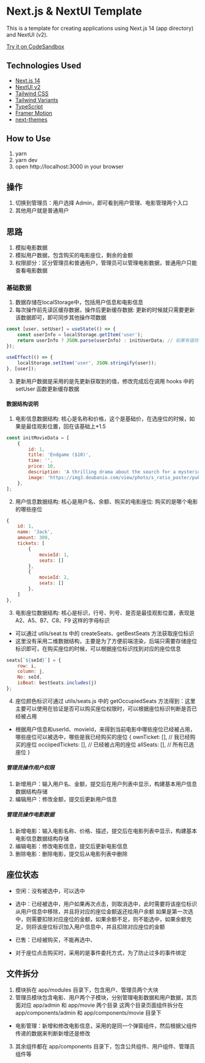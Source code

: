 # Next.js & NextUI Template

This is a template for creating applications using Next.js 14 (app directory) and NextUI (v2).

[Try it on CodeSandbox](https://githubbox.com/nextui-org/next-app-template)

## Technologies Used

- [Next.js 14](https://nextjs.org/docs/getting-started)
- [NextUI v2](https://nextui.org/)
- [Tailwind CSS](https://tailwindcss.com/)
- [Tailwind Variants](https://tailwind-variants.org)
- [TypeScript](https://www.typescriptlang.org/)
- [Framer Motion](https://www.framer.com/motion/)
- [next-themes](https://github.com/pacocoursey/next-themes)

## How to Use

1. yarn
2. yarn dev
3. open http://localhost:3000 in your browser



## 操作

1. 切换到管理员：用户选择 Admin，即可看到用户管理、电影管理两个入口
2. 其他用户就是普通用户

## 思路

1. 模拟电影数据
2. 模拟用户数据，包含购买的电影座位，剩余的金额
3. 权限部分：区分管理员和普通用户，管理员可以管理电影数据，普通用户只能查看电影数据

### 基础数据

1. 数据存储在localStorage中，包括用户信息和电影信息
2. 每次操作前先读区缓存数据，操作后更新缓存数据: 更新的时候就只需要更新该数据即可，即可同步其他操作项数据

```js
const [user, setUser] = useState(() => {
    const userInfo = localStorage.getItem('user');
    return userInfo ? JSON.parse(userInfo) : initUserData; // 如果有值则解析，否则初始化为空字符串
});

useEffect(() => {
    localStorage.setItem('user', JSON.stringify(user));
}, [user]);
```

3. 更新用户数据是采用的是先更新获取到的值，修改完成后在调用 hooks 中的 setUser 函数更新缓存数据

#### 数据结构说明

1. 电影信息数据结构: 核心是名称和价格，这个是基础价，在选座位的时候，如果是最佳观影位置，回在该基础上*1.5

```js
const initMovieData = [
    {
        id: 1,
        title: 'Endgame ($10)',
        time: '',
        price: 10,
        description: 'A thrilling drama about the search for a mysterious alien artifact that grants superhuman strength and control over the human population.',
        image: 'https://img3.doubanio.com/view/photo/s_ratio_poster/public/p2522206650.webp',
    },
];
```

2. 用户信息数据结构: 核心是用户名、余额、购买的电影座位: 购买的是哪个电影的哪些座位

```js
{
    id: 1,
    name: 'Jack',
    amount: 300,
    tickets: [
        {
            movieId: 1,
            seats: []
        },
        {
            movieId: 2,
            seats: []
        },
    ]
},
```

3. 电影座位数据结构: 核心是标识，行号、列号、是否是最佳观影位置，表现是 A2、A5、B7、C8、F9 这样的字母标识
- 可以通过 utils/seat.ts 中的 createSeats、getBestSeats 方法获取座位标识
- 这里没有采用二维数据结构，主要是为了方便前端渲染，后端只需要存储座位标识即可，在购买座位的时候，可以根据座位标识找到对应的座位信息

```js
seats[`${seId}`] = {
    row: i,
    column: j,
    No: seId,
    isBeat: bestSeats.includes(j)
};
```

4. 座位颜色标识可通过 utils/seats.js 中的 getOccupiedSeats 方法得到：这里主要可以使用在验证是否可以购买座位权限时，可以根据座位标识判断是否已经被占用
- 根据用户信息和userId、movieId，来得到当前电影中哪些座位已经被占用，哪些座位可以被选中，哪些是我已经购买的座位
{
    ownTicket: [], // 我已经购买的座位
    occiipedTickets: [], // 已经被占用的座位
    allSeats: [], // 所有已选座位
}

##### 管理员操作用户权限

1. 新增用户：输入用户名、金额，提交后在用户列表中显示，构建基本用户信息数据结构存储
2. 编辑用户：修改金额，提交后更新用户信息

##### 管理员操作电影数据

1. 新增电影：输入电影名称、价格、描述，提交后在电影列表中显示，构建基本电影信息数据结构存储
2. 编辑电影：修改电影信息，提交后更新电影信息
3. 删除电影：删除电影，提交后从电影列表中删除

## 座位状态

- 空闲：没有被选中，可以选中
- 选中：已经被选中，用户如果再次点击，则取消选中，此时需要将该座位标识从用户信息中移除，并且将对应的座位金额返还给用户余额
    如果是第一次选中，则需要扣除对应座位的金额，如果余额不足，则不能选中，如果余额充足，则将该座位标识加入用户信息中，并且扣除对应座位的金额
- 已售：已经被购买，不能再选中、

- 对于座位点击购买时，采用的是事件委托方式，为了防止过多的事件绑定


## 文件拆分

1. 模块拆在 app/modules 目录下，包含用户、管理员两个大块
2. 管理员模块包含电影、用户两个子模块，分别管理电影数据和用户数据，其页面对应 app/admin 和 app/movie 两个目录
    这两个目录页面组件拆分在 app/components/admin 和 app/components/movie 目录下

  - 电影管理：新增和修改电影信息，采用的是同一个弹窗组件，然后根据父组件传递的数据来判断新增还是修改

3. 其余组件都在 app/components 目录下，包含公共组件、用户组件、管理员组件等
